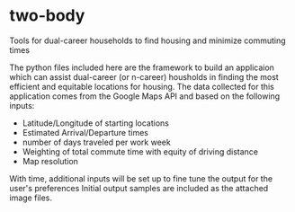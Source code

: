 # two-body
Tools for dual-career households to find housing and minimize commuting times

The python files included here are the framework to build an applicaion which can assist dual-career (or n-career) housholds in finding the most efficient and equitable locations for housing. The data collected for this application comes from the Google Maps API and based on the following inputs:

* Latitude/Longitude of starting locations
* Estimated Arrival/Departure times
* number of days traveled per work week
* Weighting of total commute time with equity of driving distance
* Map resolution

With time, additional inputs will be set up to fine tune the output for the user's preferences
Initial output samples are included as the attached image files.
